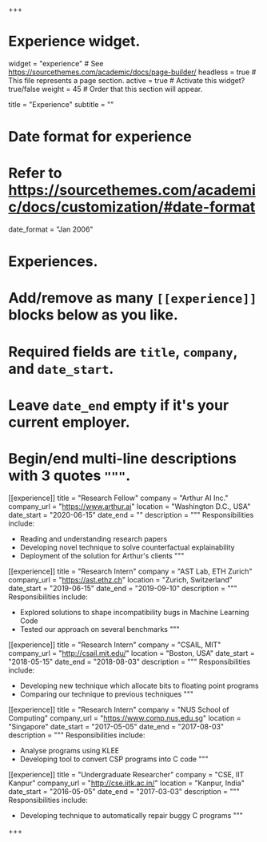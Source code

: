 +++
# Experience widget.
widget = "experience"  # See https://sourcethemes.com/academic/docs/page-builder/
headless = true  # This file represents a page section.
active = true  # Activate this widget? true/false
weight = 45  # Order that this section will appear.

title = "Experience"
subtitle = ""

# Date format for experience
#   Refer to https://sourcethemes.com/academic/docs/customization/#date-format
date_format = "Jan 2006"

# Experiences.
#   Add/remove as many `[[experience]]` blocks below as you like.
#   Required fields are `title`, `company`, and `date_start`.
#   Leave `date_end` empty if it's your current employer.
#   Begin/end multi-line descriptions with 3 quotes `"""`.
[[experience]]
  title = "Research Fellow"
  company = "Arthur AI Inc."
  company_url = "https://www.arthur.ai"
  location = "Washington D.C., USA"
  date_start = "2020-06-15"
  date_end = ""
  description = """
  Responsibilities include:
  
  * Reading and understanding research papers
  * Developing novel technique to solve counterfactual explainability
  * Deployment of the solution for Arthur's clients
  """


[[experience]]
  title = "Research Intern"
  company = "AST Lab, ETH Zurich"
  company_url = "https://ast.ethz.ch"
  location = "Zurich, Switzerland"
  date_start = "2019-06-15"
  date_end = "2019-09-10"
  description = """
  Responsibilities include:
  
  * Explored solutions to shape incompatibility bugs in Machine Learning Code
  * Tested our approach on several benchmarks
  """


[[experience]]
  title = "Research Intern"
  company = "CSAIL, MIT"
  company_url = "http://csail.mit.edu/"
  location = "Boston, USA"
  date_start = "2018-05-15"
  date_end = "2018-08-03"
  description = """
  Responsibilities include:
  
  * Developing new technique which allocate bits to floating point programs
  * Comparing our technique to previous techniques
  """


[[experience]]
  title = "Research Intern"
  company = "NUS School of Computing"
  company_url = "https://www.comp.nus.edu.sg"
  location = "Singapore"
  date_start = "2017-05-05"
  date_end = "2017-08-03"
  description = """
  Responsibilities include:
  
  * Analyse programs using KLEE
  * Developing tool to convert CSP programs into C code
  """

[[experience]]
  title = "Undergraduate Researcher"
  company = "CSE, IIT Kanpur"
  company_url = "http://cse.iitk.ac.in/"
  location = "Kanpur, India"
  date_start = "2016-05-05"
  date_end = "2017-03-03"
  description = """
  Responsibilities include:
  
  * Developing technique to automatically repair buggy C programs
  """


+++

